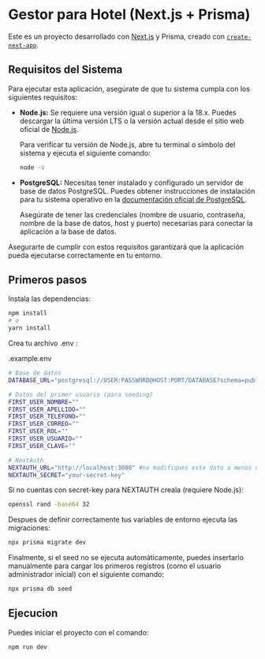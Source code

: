 # Gestor para Hotel (Next.js + Prisma)

Este es un proyecto desarrollado con [Next.js](https://nextjs.org) y Prisma, creado con [`create-next-app`](https://github.com/vercel/next.js/tree/canary/packages/create-next-app).
## Requisitos del Sistema

Para ejecutar esta aplicación, asegúrate de que tu sistema cumpla con los siguientes requisitos:

* **Node.js:** Se requiere una versión igual o superior a la 18.x. Puedes descargar la última versión LTS o la versión actual desde el sitio web oficial de [Node.js](https://nodejs.org/).

    Para verificar tu versión de Node.js, abre tu terminal o símbolo del sistema y ejecuta el siguiente comando:

    ```bash
    node -v
    ```

* **PostgreSQL:** Necesitas tener instalado y configurado un servidor de base de datos PostgreSQL. Puedes obtener instrucciones de instalación para tu sistema operativo en la [documentación oficial de PostgreSQL](https://www.postgresql.org/download/).

    Asegúrate de tener las credenciales (nombre de usuario, contraseña, nombre de la base de datos, host y puerto) necesarias para conectar la aplicación a la base de datos.



Asegurarte de cumplir con estos requisitos garantizará que la aplicación pueda ejecutarse correctamente en tu entorno.

## Primeros pasos

Instala las dependencias:

```bash
npm install
# o
yarn install
```

Crea tu archivo .env :

.example.env
```bash
# Base de datos
DATABASE_URL="postgresql://USER:PASSWORD@HOST:PORT/DATABASE?schema=public"

# Datos del primer usuario (para seeding)
FIRST_USER_NOMBRE=""
FIRST_USER_APELLIDO=""
FIRST_USER_TELEFONO=""
FIRST_USER_CORREO=""
FIRST_USER_ROL=""
FIRST_USER_USUARIO=""
FIRST_USER_CLAVE=""

# NextAuth
NEXTAUTH_URL="http://localhost:3000" #no modifiques este dato a menos que lo requieras
NEXTAUTH_SECRET="your-secret-key"
```

Si no cuentas con secret-key para NEXTAUTH creala (requiere Node.js):
```bash
openssl rand -base64 32
```
Despues de definir correctamente tus variables de entorno ejecuta las migraciones:
```bash
npx prisma migrate dev
```
Finalmente, si el seed no se ejecuta automáticamente,
puedes insertarlo manualmente para cargar los primeros registros (como el usuario administrador inicial) con el siguiente comando:

```bash
npx prisma db seed
```

## Ejecucion
Puedes iniciar el proyecto con el comando:

```bash
npm run dev
```

